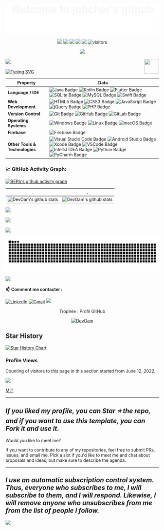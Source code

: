 <!-- Animation bottom-up -->


<!-- Image avec animation bottom-up -->
<p align="center">
  <img src="https://raw.githubusercontent.com/BEPb/BEPb/3e7b42ddac3c8e86088e7cdc6f6aa76fdb5a26df/assets/Bottom_up.svg" style="animation: bottomUp 1s ease-out;">
</p>

<!--   my-icons -->
<p align="center">
    <a href="https://github.com/DevOam"><img src="https://img.shields.io/badge/status-updating-brightgreen.svg"></a>
    <a href="https://github.com/android"><img src="https://img.shields.io/badge/Android-Java%2C%20Kotlin%2C%20Flutter-3DDC84.svg"></a>
    <a href="https://github.com/DevOam/DevOam/graphs/contributors"><img src="https://img.shields.io/github/contributors/DevOam/DevOam?color=blue"></a>
    <a href="https://github.com/DevOam/DevOam/stargazers"><img src="https://img.shields.io/github/stars/DevOam/DevOam.svg?logo=github"></a>
    <a href="https://github.com/DevOam/DevOam/network/members"><img src="https://img.shields.io/github/forks/DevOam/DevOam.svg?color=blue&logo=github"></a>
    <img src="https://komarev.com/ghpvc/?username=devoam&label=Profile%20views&color=0e75b6&style=flat" alt="visitors"/> 

</p>
<!-- Image header -->
<p align="center">
  <img src="https://raw.githubusercontent.com/BEPb/BEPb/main/src/header_.png">
</p>


<!--   my-header-img -->
![](./src/header_.png)
<a href="https://www.python.org/"><img src="https://upload.wikimedia.org/wikipedia/commons/c/c3/Python-logo-notext.svg" align="right" height="48" width="48" ></a>


<!--   my-ticker -->    
[![Typing SVG](https://readme-typing-svg.herokuapp.com?color=%2336BCF7&center=true&vCenter=true&width=600&lines=Hi+there+👋,+I+am+DevOam;+Mobile+Developer;Java%2C+Kotlin%2C+Flutter%2C+SQLite%2C+MySQL%2C+Swift;Native+and+multiplatform+app+development;Web+development%3A+HTML%2C+CSS%2C+JavaScript%2C+jQuery%2C+PHP)](https://git.io/typing-svg)


<!--   my-skills -->

| Property                                      | Data                                                                                                                                                                                                                                                                                                                                                                                                                                                                                                                                                                                                                                                                                                                                                                                                                                                                                                                                                                                                                                                                                                                                                                                                                                                                                                                                                                                                                                                                                                                                                                                                                                                                                                                                                                                                            |
|-----------------------------------------------|-------------------------------------------------------------------------------------------------------------------------------------------------------------------------------------------------------------------------------------------------------------------------------------------------------------------------------------------------------------------------------------------------------------------------------------------------------------------------------------------------------------------------------------------------------------------------------------------------------------------------------------------------------------------------------------------------------------------------------------------------------------------------------------------------------------------------------------------------------------------------------------------------------------------------------------------------------------------------------------------------------------------------------------------------------------------------------------------------------------------------------------------------------------------------------------------------------------------------------------------------------------------------------------------------------------------------------------------------------------------------------------------------------------------------------------------------------------------------------------------------------------------------------------------------------------------------------------------------------------------------------------------------------------------------------------------------------------------------------------------------|
| **Language / IDE**                            | ![Java Badge](https://img.shields.io/badge/-Java-007396?style=flat&logo=java&logoColor=white) ![Kotlin Badge](https://img.shields.io/badge/-Kotlin-0095D5?style=flat&logo=kotlin&logoColor=white) ![Flutter Badge](https://img.shields.io/badge/-Flutter-02569B?style=flat&logo=flutter&logoColor=white) ![SQLite Badge](https://img.shields.io/badge/-SQLite-003B57?style=flat&logo=sqlite&logoColor=white) ![MySQL Badge](https://img.shields.io/badge/-MySQL-4479A1?style=flat&logo=mysql&logoColor=white) ![Swift Badge](https://img.shields.io/badge/-Swift-FA7343?style=flat&logo=swift&logoColor=white)                                                                                                                                                                                                                                                                                                                                                                                                                                                                                                                                                                                                                                                                                                                                                                                                                                                                                                                                                                                                                                                                                                                                              |
| **Web Development**                           | ![HTML5 Badge](https://img.shields.io/badge/-HTML5-E34F26?style=flat&logo=html5&logoColor=white) ![CSS3 Badge](https://img.shields.io/badge/-CSS3-1572B6?style=flat&logo=css3&logoColor=white) ![JavaScript Badge](https://img.shields.io/badge/-JavaScript-F7DF1E?style=flat&logo=javascript&logoColor=black) ![jQuery Badge](https://img.shields.io/badge/-jQuery-0769AD?style=flat&logo=jquery&logoColor=white) ![PHP Badge](https://img.shields.io/badge/-PHP-777BB4?style=flat&logo=php&logoColor=white)                                                                                                                                                                                                                                                                                                                                                                                                                                                                                                                                                                                                                                                                                                                                                                                                                                                                                                                                                                                                                                                                                                                                                       |
| **Version Control**                           | ![Git Badge](https://img.shields.io/badge/-Git-F05032?style=flat&logo=git&logoColor=white) ![GitHub Badge](https://img.shields.io/badge/-GitHub-181717?style=flat&logo=github&logoColor=white) ![GitLab Badge](https://img.shields.io/badge/-GitLab-FCA121?style=flat&logo=gitlab&logoColor=white)                                                                                                                                                                                                                                                                                                                                                                                                                                                                                                                                                                                                                                                                                                                                                                                                                                                                                                                                                                                                                                                                                                                                                                                                                                                                  |
| **Operating Systems**                         | ![Windows Badge](https://img.shields.io/badge/-Windows-0078D6?style=flat&logo=windows&logoColor=white) ![Linux Badge](https://img.shields.io/badge/-Linux-FCC624?style=flat&logo=linux&logoColor=black) ![macOS Badge](https://img.shields.io/badge/-macOS-000000?style=flat&logo=apple&logoColor=white)                                                                                                                                                                                                                                                                                                                                                                                                                                                                                                                                                                                                                                                                                                                                                                                                                                                                                                                                                                                                                                                                                                                                                                                                                                                                                                                           |
| **Firebase**                                  | ![Firebase Badge](https://img.shields.io/badge/-Firebase-FFCA28?style=flat&logo=firebase&logoColor=black)                                                                                                                                                                                                                                                                                                                                                                                                                                                                                                                                                                                                                                                                                                                                                                                                                                                                                                                                                                                                                                                                                                                                                                                                                                                                                                                                                                                                                                                                                                                                                                                                                                                                                                                                                                                                                                                 |
| **Other Tools & Technologies**                 | ![Visual Studio Code Badge](https://img.shields.io/badge/-Visual%20Studio%20Code-007ACC?style=flat&logo=visual-studio-code&logoColor=white) ![Android Studio Badge](https://img.shields.io/badge/-Android%20Studio-3DDC84?style=flat&logo=android-studio&logoColor=white) ![Xcode Badge](https://img.shields.io/badge/-Xcode-1575F9?style=flat&logo=xcode&logoColor=white) ![VSCode Badge](https://img.shields.io/badge/-VSCode-007ACC?style=flat&logo=visual-studio-code&logoColor=white) ![IntelliJ IDEA Badge](https://img.shields.io/badge/-IntelliJ%20IDEA-000000?style=flat&logo=intellij-idea&logoColor=white) ![Python Badge](https://img.shields.io/badge/-Python-3776AB?style=flat&logo=python&logoColor=white) ![PyCharm Badge](https://img.shields.io/badge/-PyCharm-000000?style=flat&logo=pycharm&logoColor=white)

<!--   GitHub stats graph -->
### 📈 GitHub Activity Graph:
[![BEPb's github activity graph](https://github-readme-activity-graph.cyclic.app/graph?username=BEPb&theme=github-compact)](https://github.com/BEPb/github-readme-activity-graph)

| .                                                                                                                                       | .                                                                                                                         |
|-----------------------------------------------------------------------------------------------------------------------------------------|---------------------------------------------------------------------------------------------------------------------------|
| ![DevOam's github stats](https://github-readme-stats.vercel.app/api?username=DevOam&show_icons=true&theme=radical&include_all_commits=true) | ![DevOam's github stats](https://github-readme-stats.vercel.app/api/top-langs/?username=DevOam&theme=radical&layout=compact) |

<img src="https://github-readme-streak-stats.herokuapp.com/?user=DevOam"></img>

<!--   profile-green-animate -->
![](./profile-3d-contrib/profile-green-animate.svg)

<!--   grid-snake -->
![](https://github.com/DevOam/DevOam/blob/output/github-contribution-grid-snake.svg)

<!--   skyline 
<a href="https://skyline.github.com/DevOam/2022"><img src="./assets/2022.gif" alt="" width="auto" height="auto" /></a>
-->
![Grille de contributions animée](https://github.com/BEPb/BEPb/blob/output/github-contribution-grid-snake.svg)

<!--  2d history skills -->
<img src="https://cr-skills-chart-widget.azurewebsites.net/api/api?username=DevOam" width="auto"></img>

**📫 Comment me contacter :**
<p align="left">
<a href="https://linkedin.com/in/mohamed-reda-lakouas-3a8413264" target="blank"><img align="center" src="https://raw.githubusercontent.com/BEPb/BEPb/master/assets/linkedin.svg" alt="LinkedIn" height="30" width="30" /></a>
<a href="mailto:redalakouas03@gmail.com" target="blank"><img align="center" src="https://raw.githubusercontent.com/BEPb/BEPb/master/assets/gmail.svg" alt="Gmail" height="30" width="30" /></a>
<a href="http://Wa.me/+212772321613" alt="Connect on Whatsapp"> <img src="https://img.shields.io/badge/WHATSAPP-%2325D366.svg?&style=for-the-badge&logo=whatsapp&logoColor=white" /> </a>
</p>

<div align="center">
<summary>Trophée : Profil GitHub</summary>
</div>

<p align="center"> 
<a href="https://github.com/ryo-ma/github-profile-trophy"><img src="https://github-profile-trophy.vercel.app/?username=DevOam" alt="DevOam" /></a>
</p>

## Star History

[![Star History Chart](https://api.star-history.com/svg?repos=DevOam/DevOam&type=Date)](https://star-history.com/#DevOam/DevOam&Date)

### Profile Views
Counting of visitors to this page in this section started from June 12, 2022.

![](https://count.getloli.com/get/@DevOam.github.readme)
</br>

[MIT](LICENSE)

</p>

---
  *If you liked my profile, you can Star ⭐ the repo, and if you want to use this template, you can Fork it and use it.* 
---

Would you like to meet me?

If you want to contribute to any of my repositories, feel free to submit PRs, issues, and email me. Pick a slot if you'd like to meet me and chat about proposals and ideas, but make sure to describe the agenda.

---
  *I use an automatic subscription control system. Thus, everyone who subscribes to me, I will subscribe to them, and I will respond. Likewise, I will remove anyone who unsubscribes from me from the list of people I follow.* 
---

![](assets/Bottom_down.svg)
